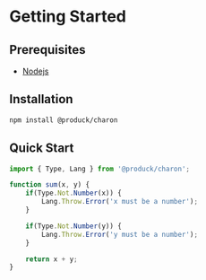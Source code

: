 # Getting Started

## Prerequisites

- [Nodejs](https://nodejs.org/en/)

## Installation

```sh
npm install @produck/charon
```

## Quick Start

```js
import { Type, Lang } from '@produck/charon';

function sum(x, y) {
	if(Type.Not.Number(x)) {
		Lang.Throw.Error('x must be a number');
	}

	if(Type.Not.Number(y)) {
		Lang.Throw.Error('y must be a number');
	}

	return x + y;
}

```